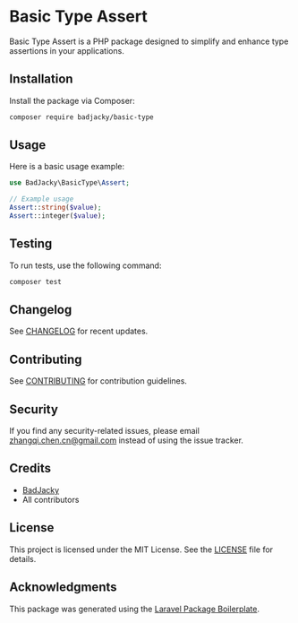 
# Basic Type Assert

Basic Type Assert is a PHP package designed to simplify and enhance type assertions in your applications.

## Installation

Install the package via Composer:

```bash
composer require badjacky/basic-type
```

## Usage

Here is a basic usage example:

```php
use BadJacky\BasicType\Assert;

// Example usage
Assert::string($value);
Assert::integer($value);
```

## Testing

To run tests, use the following command:

```bash
composer test
```

## Changelog

See [CHANGELOG](CHANGELOG.md) for recent updates.

## Contributing

See [CONTRIBUTING](CONTRIBUTING.md) for contribution guidelines.

## Security

If you find any security-related issues, please email zhangqi.chen.cn@gmail.com instead of using the issue tracker.

## Credits

- [BadJacky](https://github.com/BadJacky)
- All contributors

## License

This project is licensed under the MIT License. See the [LICENSE](LICENSE.md) file for details.

## Acknowledgments

This package was generated using the [Laravel Package Boilerplate](https://laravelpackageboilerplate.com).
